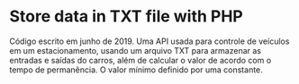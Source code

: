 # Store data in TXT file with PHP

Código escrito em junho de 2019.
Uma API usada para controle de veículos em um estacionamento, usando um arquivo TXT para armazenar as entradas e saídas do carros, além de calcular o valor de acordo com o tempo de permanência.
O valor mínimo definido por uma constante.